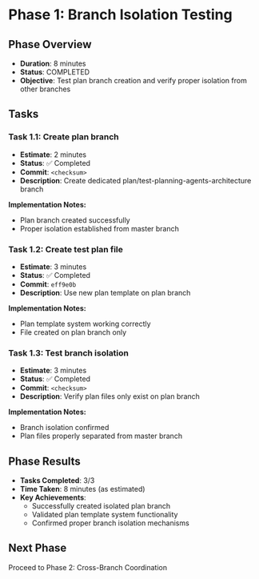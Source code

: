# Phase 1: Branch Isolation Testing

## Phase Overview
- **Duration**: 8 minutes
- **Status**: COMPLETED
- **Objective**: Test plan branch creation and verify proper isolation from other branches

## Tasks

### Task 1.1: Create plan branch
- **Estimate**: 2 minutes
- **Status**: ✅ Completed
- **Commit**: `<checksum>`
- **Description**: Create dedicated plan/test-planning-agents-architecture branch

**Implementation Notes:**
- Plan branch created successfully
- Proper isolation established from master branch

### Task 1.2: Create test plan file
- **Estimate**: 3 minutes
- **Status**: ✅ Completed
- **Commit**: `eff9e0b`
- **Description**: Use new plan template on plan branch

**Implementation Notes:**
- Plan template system working correctly
- File created on plan branch only

### Task 1.3: Test branch isolation
- **Estimate**: 3 minutes
- **Status**: ✅ Completed
- **Commit**: `<checksum>`
- **Description**: Verify plan files only exist on plan branch

**Implementation Notes:**
- Branch isolation confirmed
- Plan files properly separated from master branch

## Phase Results
- **Tasks Completed**: 3/3
- **Time Taken**: 8 minutes (as estimated)
- **Key Achievements**:
  - Successfully created isolated plan branch
  - Validated plan template system functionality
  - Confirmed proper branch isolation mechanisms

## Next Phase
Proceed to Phase 2: Cross-Branch Coordination
